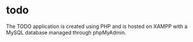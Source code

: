 # todo
The TODO application is created using PHP and is hosted on XAMPP with a MySQL database managed through phpMyAdmin.
